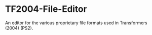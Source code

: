 # TF2004-File-Editor
An editor for the various proprietary file formats used in Transformers (2004) (PS2). 
